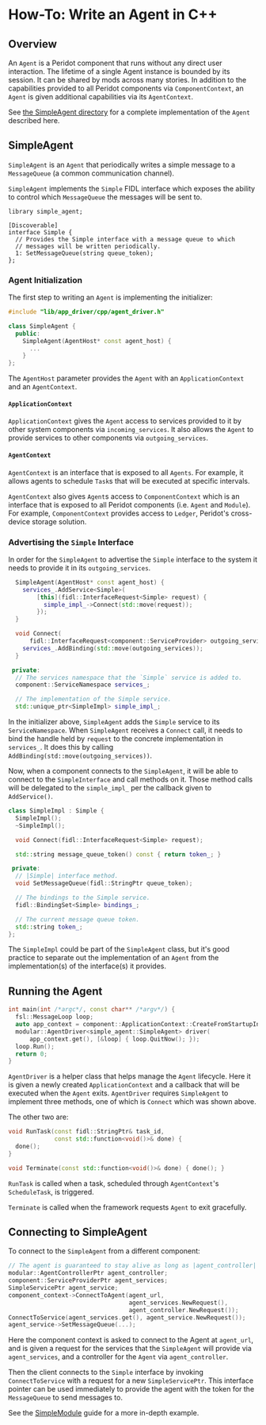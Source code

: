 # How-To: Write an Agent in C++

## Overview

An `Agent` is a Peridot component that runs without any direct user interaction.
The lifetime of a single Agent instance is bounded by its session.  It can be
shared by mods across many stories. In addition to the capabilities provided to all
Peridot components via `ComponentContext`, an `Agent` is given additional
capabilities via its `AgentContext`.

See [the SimpleAgent directory](../simple_agent/) for a complete implementation of
the `Agent` described here.

## SimpleAgent

`SimpleAgent` is an `Agent` that periodically writes a simple message to
a `MessageQueue` (a common communication channel).

`SimpleAgent` implements the `Simple` FIDL interface which exposes the
ability to control which `MessageQueue` the messages will be sent to.

```
library simple_agent;

[Discoverable]
interface Simple {
  // Provides the Simple interface with a message queue to which
  // messages will be written periodically.
  1: SetMessageQueue(string queue_token);
};
```

### Agent Initialization

The first step to writing an `Agent` is implementing the initializer:

```c++
#include "lib/app_driver/cpp/agent_driver.h"

class SimpleAgent {
  public:
    SimpleAgent(AgentHost* const agent_host) {
      ...
    }
};
```

The `AgentHost` parameter provides the `Agent` with an `ApplicationContext`
and an `AgentContext`.

#### `ApplicationContext`

`ApplicationContext` gives the `Agent` access to services provided to it by
other system components via `incoming_services`. It also allows the `Agent`
to provide services to other components via `outgoing_services`.

#### `AgentContext`

`AgentContext` is an interface that is exposed to all `Agents`.
For example, it allows agents to schedule `Task`s that will be executed at
specific intervals.

`AgentContext` also gives `Agent`s access to `ComponentContext` which is an
interface that is exposed to all Peridot components (i.e. `Agent` and `Module`).
For example, `ComponentContext` provides access to `Ledger`, Peridot's cross-device
storage solution.

### Advertising the `Simple` Interface

In order for the `SimpleAgent` to advertise the `Simple` interface to the system
it needs to provide it in its `outgoing_services`.

```c++
  SimpleAgent(AgentHost* const agent_host) {
    services_.AddService<Simple>(
        [this](fidl::InterfaceRequest<Simple> request) {
          simple_impl_->Connect(std::move(request));
        });
  }

  void Connect(
      fidl::InterfaceRequest<component::ServiceProvider> outgoing_services) {
    services_.AddBinding(std::move(outgoing_services));
  }

 private:
  // The services namespace that the `Simple` service is added to.
  component::ServiceNamespace services_;

  // The implementation of the Simple service.
  std::unique_ptr<SimpleImpl> simple_impl_;
```

In the initializer above, `SimpleAgent` adds the `Simple` service to its `ServiceNamespace`.
 When `SimpleAgent` receives a `Connect` call, it needs to bind the handle held by `request`
 to the concrete implementation in `services_`. It does this by calling
`AddBinding(std::move(outgoing_services))`.

Now, when a component connects to the `SimpleAgent`, it will be able to connect
to the `SimpleInterface` and call methods on it. Those method calls will be
delegated to the `simple_impl_` per the callback given to `AddService()`.

```c++
class SimpleImpl : Simple {
  SimpleImpl();
  ~SimpleImpl();

  void Connect(fidl::InterfaceRequest<Simple> request);

  std::string message_queue_token() const { return token_; }

 private:
  // |Simple| interface method.
  void SetMessageQueue(fidl::StringPtr queue_token);

  // The bindings to the Simple service.
  fidl::BindingSet<Simple> bindings_;

  // The current message queue token.
  std::string token_;
};
```

The `SimpleImpl` could be part of the `SimpleAgent` class, but it's good practice
to separate out the implementation of an `Agent` from the implementation(s) of the
interface(s) it provides.

## Running the Agent

```c++
int main(int /*argc*/, const char** /*argv*/) {
  fsl::MessageLoop loop;
  auto app_context = component::ApplicationContext::CreateFromStartupInfo();
  modular::AgentDriver<simple_agent::SimpleAgent> driver(
      app_context.get(), [&loop] { loop.QuitNow(); });
  loop.Run();
  return 0;
}
```

`AgentDriver` is a helper class that helps manage the `Agent` lifecycle. Here
it is given a newly created `ApplicationContext` and a callback that will be
executed when the `Agent` exits. `AgentDriver` requires `SimpleAgent` to
implement three methods, one of which is `Connect` which was shown above.

The other two are:

```c++
void RunTask(const fidl::StringPtr& task_id,
             const std::function<void()>& done) {
  done();
}

void Terminate(const std::function<void()>& done) { done(); }
```

`RunTask` is called when a task, scheduled through `AgentContext`'s `ScheduleTask`,
is triggered.

`Terminate` is called when the framework requests `Agent` to
exit gracefully.

## Connecting to SimpleAgent

To connect to the `SimpleAgent` from a different component:

```c++
// The agent is guaranteed to stay alive as long as |agent_controller| stays in scope.
modular::AgentControllerPtr agent_controller;
component::ServiceProviderPtr agent_services;
SimpleServicePtr agent_service;
component_context->ConnectToAgent(agent_url,
                                  agent_services.NewRequest(),
                                  agent_controller.NewRequest());
ConnectToService(agent_services.get(), agent_service.NewRequest());
agent_service->SetMessageQueue(...);
```

Here the component context is asked to connect to the Agent at `agent_url`, and is
given a request for the services that the `SimpleAgent` will provide via `agent_services`,
and a controller for the `Agent` via `agent_controller`.

Then the client connects to the `Simple` interface by invoking `ConnectToService` with
a request for a new `SimpleServicePtr`. This interface pointer can be used immediately
to provide the agent with the token for the `MessageQueue` to send messages to.

See the [SimpleModule](how_to_write_a_mod.md) guide for a more in-depth example.
